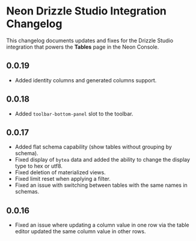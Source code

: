 # Neon Drizzle Studio Integration Changelog

This changelog documents updates and fixes for the Drizzle Studio integration that powers the **Tables** page in the Neon Console.

## 0.0.19

- Added identity columns and generated columns support.

## 0.0.18

- Added `toolbar-bottom-panel` slot to the toolbar.

## 0.0.17

- Added flat schema capability (show tables without grouping by schema).
- Fixed display of `bytea` data and added the ability to change the display type to hex or utf8.
- Fixed deletion of materialized views.
- Fixed limit reset when applying a filter.
- Fixed an issue with switching between tables with the same names in schemas.

## 0.0.16

- Fixed an issue where updating a column value in one row via the table editor updated the same column value in other rows.
